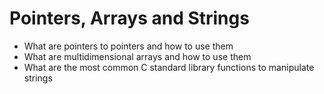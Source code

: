 # Pointers, Arrays and Strings

-  What are pointers to pointers and how to use them
-  What are multidimensional arrays and how to use them
-  What are the most common C standard library functions to manipulate strings

